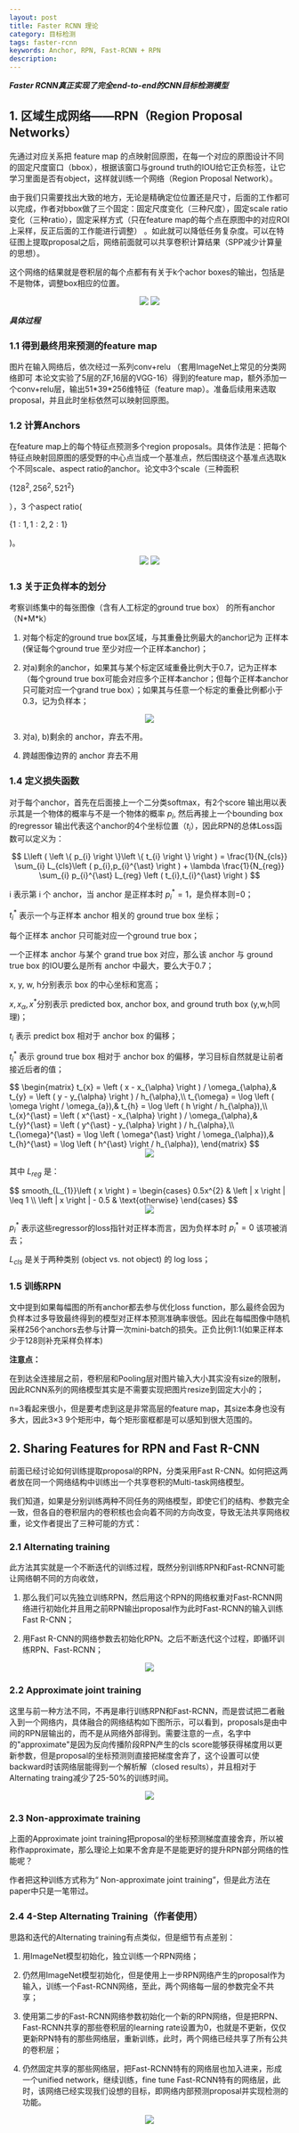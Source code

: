 ```yaml
---
layout: post
title: Faster RCNN 理论
category: 目标检测
tags: faster-rcnn
keywords: Anchor, RPN, Fast-RCNN + RPN
description:
---
```


***Faster RCNN真正实现了完全end-to-end的CNN目标检测模型***

## 1. 区域生成网络——RPN（Region Proposal Networks）

先通过对应关系把 feature map 的点映射回原图，在每一个对应的原图设计不同的固定尺度窗口（bbox），根据该窗口与ground truth的IOU给它正负标签，让它学习里面是否有object，这样就训练一个网络（Region Proposal Network）。

由于我们只需要找出大致的地方，无论是精确定位位置还是尺寸，后面的工作都可以完成，作者对bbox做了三个固定：固定尺度变化（三种尺度），固定scale ratio变化（三种ratio），固定采样方式（只在feature map的每个点在原图中的对应ROI上采样，反正后面的工作能进行调整） 。如此就可以降低任务复杂度。可以在特征图上提取proposal之后，网络前面就可以共享卷积计算结果（SPP减少计算量的思想）。

这个网络的结果就是卷积层的每个点都有有关于k个achor boxes的输出，包括是不是物体，调整box相应的位置。

<div style="text-align:center">

<img src="https://raw.githubusercontent.com/chiemon/chiemon.github.io/master/img/Faster-RCNN/1.png">

<img src="https://raw.githubusercontent.com/chiemon/chiemon.github.io/master/img/Faster-RCNN/2.png">

</div>

***具体过程***

### 1.1 得到最终用来预测的feature map

图片在输入网络后，依次经过一系列conv+relu （套用ImageNet上常见的分类网络即可 本论文实验了5层的ZF,16层的VGG-16）得到的feature map，额外添加一个conv+relu层，输出51\*39\*256维特征（feature map）。准备后续用来选取proposal，并且此时坐标依然可以映射回原图。

### 1.2 计算Anchors

在feature map上的每个特征点预测多个region proposals。具体作法是：把每个特征点映射回原图的感受野的中心点当成一个基准点，然后围绕这个基准点选取k个不同scale、aspect ratio的anchor。论文中3个scale（三种面积

$\left \{ 128^{2}, 256^{2}, 521^{2} \right \}$

），3 个aspect ratio(

$\left \{ 1:1, 1:2, 2:1 \right \}$

)。

<div style="text-align:center">

<img src="https://raw.githubusercontent.com/chiemon/chiemon.github.io/master/img/Faster-RCNN/3.png">

<img src="https://raw.githubusercontent.com/chiemon/chiemon.github.io/master/img/Faster-RCNN/4.png">

</div>

### 1.3 关于正负样本的划分

考察训练集中的每张图像（含有人工标定的ground true box） 的所有anchor（N\*M\*k）

1. 对每个标定的ground true box区域，与其重叠比例最大的anchor记为 正样本 (保证每个ground true 至少对应一个正样本anchor)；

2. 对a)剩余的anchor，如果其与某个标定区域重叠比例大于0.7，记为正样本（每个ground true box可能会对应多个正样本anchor；但每个正样本anchor 只可能对应一个grand true box）；如果其与任意一个标定的重叠比例都小于0.3，记为负样本；

<div style="text-align:center">

<img src="https://raw.githubusercontent.com/chiemon/chiemon.github.io/master/img/Faster-RCNN/5.png">

</div>

3. 对a\), b\)剩余的 anchor，弃去不用。

4. 跨越图像边界的 anchor 弃去不用

### 1.4 定义损失函数

对于每个anchor，首先在后面接上一个二分类softmax，有2个score 输出用以表示其是一个物体的概率与不是一个物体的概率 $p_i$, 然后再接上一个bounding box的regressor 输出代表这个anchor的4个坐标位置（$t_i$），因此RPN的总体Loss函数可以定义为：

$$
L\left ( \left \{ p_{i} \right \}\left \{ t_{i} \right \} \right ) = \frac{1}{N_{cls}} \sum_{i} L_{cls}\left ( p_{i},p_{i}^{\ast} \right ) + \lambda \frac{1}{N_{reg}} \sum_{i} p_{i}^{\ast} L_{reg} \left ( t_{i},t_{i}^{\ast} \right )
$$

i 表示第 i 个 anchor，当 anchor 是正样本时 $p_{i}^{\ast} = 1$，是负样本则=0；

$t_{i}^{\ast}$ 表示一个与正样本 anchor 相关的 ground true box 坐标；

每个正样本 anchor 只可能对应一个ground true box；

一个正样本 anchor 与某个 grand true box 对应，那么该 anchor 与 ground true box 的IOU要么是所有 anchor 中最大，要么大于0.7；

x, y, w, h分别表示 box 的中心坐标和宽高；

$x, x_{\alpha}, x^{\ast}$分别表示 predicted box, anchor box, and ground truth box (y,w,h同理)；

$t_{i}$ 表示 predict box 相对于 anchor box 的偏移；

$t_{i}^{\ast}$ 表示 ground true box 相对于 anchor box 的偏移，学习目标自然就是让前者接近后者的值；

<div>
$$
\begin{matrix}
t_{x} = \left ( x - x_{\alpha} \right ) / \omega_{\alpha},& t_{y} = \left ( y - y_{\alpha} \right ) / h_{\alpha},\\
t_{\omega} = \log \left ( \omega \right / \omega_{a}),& t_{h} = \log \left ( h \right / h_{\alpha}),\\
t_{x}^{\ast} = \left ( x^{\ast} - x_{\alpha} \right ) / \omega_{\alpha},& t_{y}^{\ast} = \left ( y^{\ast} - y_{\alpha} \right ) / h_{\alpha},\\
t_{\omega}^{\ast} = \log \left ( \omega^{\ast} \right / \omega_{\alpha}),& t_{h}^{\ast} = \log \left ( h^{\ast} \right / h_{\alpha}),
\end{matrix}
$$
</div>

<div style="text-align:center">

<img src="https://raw.githubusercontent.com/chiemon/chiemon.github.io/master/img/Faster-RCNN/6.png">

</div>

其中 $L_{reg}$ 是：

<div>
$$
smooth_{L_{1}}\left ( x \right ) =
\begin{cases}
0.5x^{2} & \left | x \right | \leq 1 \\
\left | x \right | - 0.5 & \text{otherwise}
\end{cases}
$$
</div>

<div style="text-align:center">

<img src="https://raw.githubusercontent.com/chiemon/chiemon.github.io/master/img/Faster-RCNN/7.png">

</div>

$p_{i}^{\ast}$ 表示这些regressor的loss指针对正样本而言，因为负样本时 $p_{i}^{\ast} = 0$ 该项被消去；

$L_{cls}$ 是关于两种类别 (object vs. not object) 的 log loss；

### 1.5 训练RPN

文中提到如果每幅图的所有anchor都去参与优化loss function，那么最终会因为负样本过多导致最终得到的模型对正样本预测准确率很低。因此在每幅图像中随机采样256个anchors去参与计算一次mini-batch的损失。正负比例1:1(如果正样本少于128则补充采样负样本)

**注意点：**

在到达全连接层之前，卷积层和Pooling层对图片输入大小其实没有size的限制，因此RCNN系列的网络模型其实是不需要实现把图片resize到固定大小的；

n=3看起来很小，但是要考虑到这是非常高层的feature map，其size本身也没有多大，因此3×3 9个矩形中，每个矩形窗框都是可以感知到很大范围的。

## 2. Sharing Features for RPN and Fast R-CNN

前面已经讨论如何训练提取proposal的RPN，分类采用Fast R-CNN。如何把这两者放在同一个网络结构中训练出一个共享卷积的Multi-task网络模型。

我们知道，如果是分别训练两种不同任务的网络模型，即使它们的结构、参数完全一致，但各自的卷积层内的卷积核也会向着不同的方向改变，导致无法共享网络权重，论文作者提出了三种可能的方式：

### 2.1 Alternating training

此方法其实就是一个不断迭代的训练过程，既然分别训练RPN和Fast-RCNN可能让网络朝不同的方向收敛，

1. 那么我们可以先独立训练RPN，然后用这个RPN的网络权重对Fast-RCNN网络进行初始化并且用之前RPN输出proposal作为此时Fast-RCNN的输入训练Fast R-CNN；

2. 用Fast R-CNN的网络参数去初始化RPN。之后不断迭代这个过程，即循环训练RPN、Fast-RCNN；

<div style="text-align:center">

<img src="https://raw.githubusercontent.com/chiemon/chiemon.github.io/master/img/Faster-RCNN/8.png">

</div>

### 2.2 Approximate joint training

这里与前一种方法不同，不再是串行训练RPN和Fast-RCNN，而是尝试把二者融入到一个网络内，具体融合的网络结构如下图所示，可以看到，proposals是由中间的RPN层输出的，而不是从网络外部得到。需要注意的一点，名字中的"approximate"是因为反向传播阶段RPN产生的cls score能够获得梯度用以更新参数，但是proposal的坐标预测则直接把梯度舍弃了，这个设置可以使backward时该网络层能得到一个解析解（closed results），并且相对于Alternating traing减少了25-50%的训练时间。

<div style="text-align:center">

<img src="https://raw.githubusercontent.com/chiemon/chiemon.github.io/master/img/Faster-RCNN/9.png">

</div>

### 2.3 Non-approximate training

上面的Approximate joint training把proposal的坐标预测梯度直接舍弃，所以被称作approximate，那么理论上如果不舍弃是不是能更好的提升RPN部分网络的性能呢？

作者把这种训练方式称为“ Non-approximate joint training”，但是此方法在paper中只是一笔带过。

### 2.4 4-Step Alternating Training（作者使用）

思路和迭代的Alternating training有点类似，但是细节有点差别：

1. 用ImageNet模型初始化，独立训练一个RPN网络；

2. 仍然用ImageNet模型初始化，但是使用上一步RPN网络产生的proposal作为输入，训练一个Fast-RCNN网络，至此，两个网络每一层的参数完全不共享；

3. 使用第二步的Fast-RCNN网络参数初始化一个新的RPN网络，但是把RPN、Fast-RCNN共享的那些卷积层的learning rate设置为0，也就是不更新，仅仅更新RPN特有的那些网络层，重新训练，此时，两个网络已经共享了所有公共的卷积层；

4. 仍然固定共享的那些网络层，把Fast-RCNN特有的网络层也加入进来，形成一个unified network，继续训练，fine tune Fast-RCNN特有的网络层，此时，该网络已经实现我们设想的目标，即网络内部预测proposal并实现检测的功能。

<div style="text-align:center">

<img src="https://raw.githubusercontent.com/chiemon/chiemon.github.io/master/img/Faster-RCNN/10.png">

</div>
